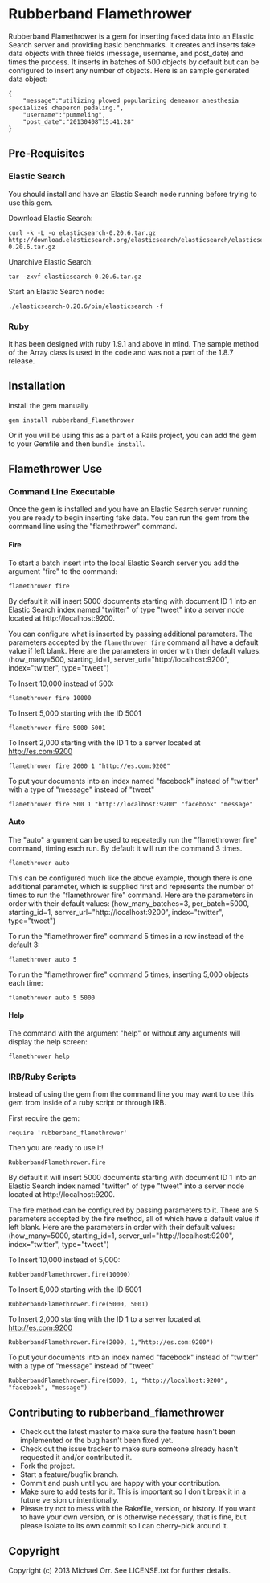 # Rubberband Flamethrower

Rubberband Flamethrower is a gem for inserting faked data into an Elastic Search server and providing basic benchmarks. It creates and inserts fake data objects with three fields (message, username, and post_date) and times the process. It inserts in batches of 500 objects by default but can be configured to insert any number of objects. Here is an sample generated data object:

	{
		"message":"utilizing plowed popularizing demeanor anesthesia specializes chaperon pedaling.",
		"username":"pummeling",
		"post_date":"20130408T15:41:28"
	}
	

## Pre-Requisites

### Elastic Search

You should install and have an Elastic Search node running before trying to use this gem.

Download Elastic Search:

	curl -k -L -o elasticsearch-0.20.6.tar.gz http://download.elasticsearch.org/elasticsearch/elasticsearch/elasticsearch-0.20.6.tar.gz

Unarchive Elastic Search:

	tar -zxvf elasticsearch-0.20.6.tar.gz

Start an Elastic Search node:

	./elasticsearch-0.20.6/bin/elasticsearch -f

### Ruby

It has been designed with ruby 1.9.1 and above in mind. The sample method of the Array class is used in the code and was not a part of the 1.8.7 release.

## Installation

install the gem manually

	gem install rubberband_flamethrower

Or if you will be using this as a part of a Rails project, you can add the gem to your Gemfile and then `bundle install`.

## Flamethrower Use

### Command Line Executable

Once the gem is installed and you have an Elastic Search server running you are ready to begin inserting fake data. You can run the gem from the command line using the "flamethrower" command.  

#### Fire

To start a batch insert into the local Elastic Search server you add the argument "fire" to the command:

	flamethrower fire

By default it will insert 5000 documents starting with document ID 1 into an Elastic Search index named "twitter" of type "tweet" into a server node located at http://localhost:9200.

You can configure what is inserted by passing additional parameters. The parameters accepted by the `flamethrower fire` command all have a default value if left blank. Here are the parameters in order with their default values: (how_many=500, starting_id=1, server_url="http://localhost:9200", index="twitter", type="tweet")

To Insert 10,000 instead of 500:

	flamethrower fire 10000

To Insert 5,000 starting with the ID 5001

	flamethrower fire 5000 5001

To Insert 2,000 starting with the ID 1 to a server located at http://es.com:9200

	flamethrower fire 2000 1 "http://es.com:9200"

To put your documents into an index named "facebook" instead of "twitter" with a type of "message" instead of "tweet"

	flamethrower fire 500 1 "http://localhost:9200" "facebook" "message"

#### Auto

The "auto" argument can be used to repeatedly run the "flamethrower fire" command, timing each run.  By default it will run the command 3 times.

	flamethrower auto

This can be configured much like the above example, though there is one additional parameter, which is supplied first and represents the number of times to run the "flamethrower fire" command. Here are the parameters in order with their default values: (how_many_batches=3, per_batch=5000, starting_id=1, server_url="http://localhost:9200", index="twitter", type="tweet")

To run the "flamethrower fire" command 5 times in a row instead of the default 3:

	flamethrower auto 5

To run the "flamethrower  fire" command 5 times, inserting 5,000 objects each time:

	flamethrower auto 5 5000
	
#### Help

The command with the argument "help" or without any arguments will display the help screen:

	flamethrower help

### IRB/Ruby Scripts

Instead of using the gem from the command line you may want to use this gem from inside of a ruby script or through IRB.

First require the gem:

	require 'rubberband_flamethrower'

Then you are ready to use it!

	RubberbandFlamethrower.fire

By default it will insert 5000 documents starting with document ID 1 into an Elastic Search index named "twitter" of type "tweet" into a server node located at http://localhost:9200.
	
The fire method can be configured by passing parameters to it. There are 5 parameters accepted by the fire method, all of which have a default value if left blank. Here are the parameters in order with their default values: (how_many=5000, starting_id=1, server_url="http://localhost:9200", index="twitter", type="tweet")

To Insert 10,000 instead of 5,000:

	RubberbandFlamethrower.fire(10000)

To Insert 5,000 starting with the ID 5001

	RubberbandFlamethrower.fire(5000, 5001)

To Insert 2,000 starting with the ID 1 to a server located at http://es.com:9200

	RubberbandFlamethrower.fire(2000, 1,"http://es.com:9200")

To put your documents into an index named "facebook" instead of "twitter" with a type of "message" instead of "tweet"

	RubberbandFlamethrower.fire(5000, 1, "http://localhost:9200", "facebook", "message")

## Contributing to rubberband_flamethrower
 
* Check out the latest master to make sure the feature hasn't been implemented or the bug hasn't been fixed yet.
* Check out the issue tracker to make sure someone already hasn't requested it and/or contributed it.
* Fork the project.
* Start a feature/bugfix branch.
* Commit and push until you are happy with your contribution.
* Make sure to add tests for it. This is important so I don't break it in a future version unintentionally.
* Please try not to mess with the Rakefile, version, or history. If you want to have your own version, or is otherwise necessary, that is fine, but please isolate to its own commit so I can cherry-pick around it.

## Copyright

Copyright (c) 2013 Michael Orr. See LICENSE.txt for
further details.

